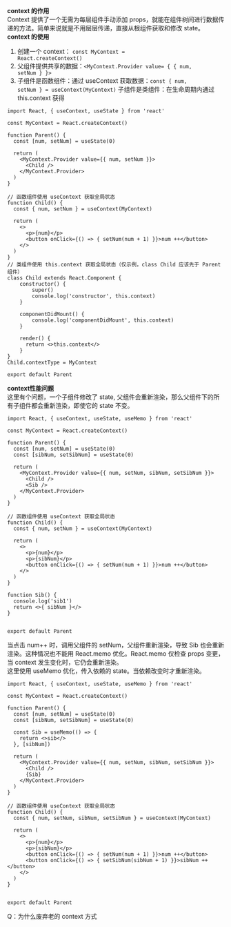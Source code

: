 <!--
 * @Description: 
 * @Author: liushuhao
 * @Date: 2021-02-03 11:07:32
 * @LastEditors: liushuhao
-->
**context 的作用**     
Context 提供了一个无需为每层组件手动添加 props，就能在组件树间进行数据传递的方法。简单来说就是不用层层传递，直接从根组件获取和修改 state。     
**context 的使用**
1. 创建一个 context： <code>const MyContext = React.createContext()</code>
2. 父组件提供共享的数据：<code>&lt;MyContext.Provider value= \{ \{ num, setNum \} \}&gt;</code>
3. 子组件是函数组件：通过 useContext 获取数据：<code>const { num, setNum } = useContext(MyContext)</code>
子组件是类组件：在生命周期内通过 this.context 获得
```
import React, { useContext, useState } from 'react'

const MyContext = React.createContext()

function Parent() {
  const [num, setNum] = useState(0)

  return (
    <MyContext.Provider value={{ num, setNum }}>
      <Child />
    </MyContext.Provider>
  )
}

// 函数组件使用 useContext 获取全局状态
function Child() {
  const { num, setNum } = useContext(MyContext)
  
  return (
    <>
      <p>{num}</p>
      <button onClick={() => { setNum(num + 1) }}>num ++</button>
    </>
  )
}
// 类组件使用 this.context 获取全局状态（仅示例，class Child 应该先于 Parent 组件）
class Child extends React.Component {
    constructor() {
        super()
        console.log('constructor', this.context)
    }

    componentDidMount() {
        console.log('componentDidMount', this.context)
    }

    render() {
      return <>this.context</>
    }
}
Child.contextType = MyContext

export default Parent
```
**context性能问题**     
这里有个问题，一个子组件修改了 state, 父组件会重新渲染，那么父组件下的所有子组件都会重新渲染，即使它的 state 不变。 
```
import React, { useContext, useState, useMemo } from 'react'

const MyContext = React.createContext()

function Parent() {
  const [num, setNum] = useState(0)
  const [sibNum, setSibNum] = useState(0)

  return (
    <MyContext.Provider value={{ num, setNum, sibNum, setSibNum }}>
      <Child />
      <Sib />
    </MyContext.Provider>
  )
}

// 函数组件使用 useContext 获取全局状态
function Child() {
  const { num, setNum } = useContext(MyContext)
  
  return (
    <>
      <p>{num}</p>
      <p>{sibNum}</p>
      <button onClick={() => { setNum(num + 1) }}>num ++</button>
    </>
  )
}

function Sib() {
  console.log('sib1')
  return <>{ sibNum }</>
}


export default Parent
```
当点击 num++ 时，调用父组件的 setNum，父组件重新渲染，导致 Sib 也会重新渲染。这种情况也不能用 React.memo 优化。React.memo 仅检查 props 变更，当 context 发生变化时，它仍会重新渲染。  
这里使用 useMemo 优化，传入依赖的 state。当依赖改变时才重新渲染。     

```
import React, { useContext, useState, useMemo } from 'react'

const MyContext = React.createContext()

function Parent() {
  const [num, setNum] = useState(0)
  const [sibNum, setSibNum] = useState(0)

  const Sib = useMemo(() => {
    return <>sib</>
  }, [sibNum])

  return (
    <MyContext.Provider value={{ num, setNum, sibNum, setSibNum }}>
      <Child />
      {Sib}
    </MyContext.Provider>
  )
}

// 函数组件使用 useContext 获取全局状态
function Child() {
  const { num, setNum, sibNum, setSibNum } = useContext(MyContext)
  
  return (
    <>
      <p>{num}</p>
      <p>{sibNum}</p>
      <button onClick={() => { setNum(num + 1) }}>num ++</button>
      <button onClick={() => { setSibNum(sibNum + 1) }}>sibNum ++</button>
    </>
  )
}


export default Parent
```
Q：为什么废弃老的 context 方式